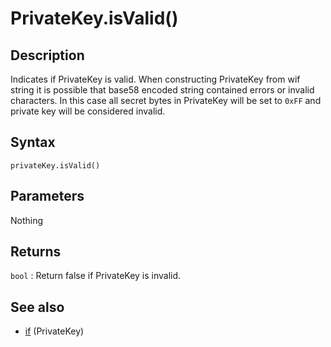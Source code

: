 # PrivateKey.isValid()

## Description

Indicates if PrivateKey is valid. When constructing PrivateKey from wif string it is possible that base58 encoded string contained errors or invalid characters. In this case all secret bytes in PrivateKey will be set to `0xFF` and private key will be considered invalid.

## Syntax

`privateKey.isValid()`

## Parameters

Nothing

## Returns

`bool` : Return false if PrivateKey is invalid.

## See also

- [if](if.md) (PrivateKey)